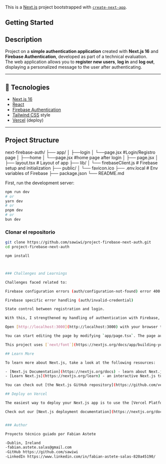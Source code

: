 This is a [Next.js](https://nextjs.org) project bootstrapped with [`create-next-app`](https://nextjs.org/docs/app/api-reference/cli/create-next-app).

## Getting Started

## Description

Project on a **simple authentication application** created with **Next.js 16** and **Firebase Authentication**, developed as part of a technical evaluation.  
The web application allows you to **register new users**, **log in** and **log out**, displaying a personalized message to the user after authenticating.

---

## 🚀 Tecnologies

- [Next.js 16](https://nextjs.org/)
- [React](https://react.dev/)
- [Firebase Authentication](https://firebase.google.com/docs/auth)
- [Tailwind CSS](https://tailwindcss.com/) style
- [Vercel](https://vercel.com/) (deploy)

---


## Project Structure

next-firebase-auth/
├── app/
│ ├──login
│      └──page.jsx #Login/Registro page 
│ ├──home
│      └──page.jsx #home page after login
│ ├── page.jsx 
│ ├── layout.tsx # Layout of app
├── lib/
│ └── firebaseClient.js # Firebase setup and initialization
├── public/
│ └── favicon.ico
├── .env.local # Env variables of Firebase
├── package.json
└── README.md

First, run the development server:

```bash
npm run dev
# or
yarn dev
# or
pnpm dev
# or
bun dev
```

### Clonar el repositorio
```bash
git clone https://github.com/sawiwi/project-firebase-next-auth.git
cd project-firebase-next-auth

npm install



### Challenges and Learnings

Challenges faced related to:

Firebase configuration errors (auth/configuration-not-found) error 400

Firebase specific error handling (auth/invalid-credential)

State control between registration and login.

With this, I strengthened my handling of authentication with Firebase, error handling and UX feedback in React/Next.js applications.

Open [http://localhost:3000](http://localhost:3000) with your browser to see the result.

You can start editing the page by modifying `app/page.tsx`. The page auto-updates as you edit the file.

This project uses [`next/font`](https://nextjs.org/docs/app/building-your-application/optimizing/fonts) to automatically optimize and load [Geist](https://vercel.com/font), a new font family for Vercel.

## Learn More

To learn more about Next.js, take a look at the following resources:

- [Next.js Documentation](https://nextjs.org/docs) - learn about Next.js features and API.
- [Learn Next.js](https://nextjs.org/learn) - an interactive Next.js tutorial.

You can check out [the Next.js GitHub repository](https://github.com/vercel/next.js) - your feedback and contributions are welcome!

## Deploy on Vercel

The easiest way to deploy your Next.js app is to use the [Vercel Platform](https://vercel.com/new?utm_medium=default-template&filter=next.js&utm_source=create-next-app&utm_campaign=create-next-app-readme) from the creators of Next.js.

Check out our [Next.js deployment documentation](https://nextjs.org/docs/app/building-your-application/deploying) for more details.


### Author

Proyecto técnico guiado por Fabian Astete

-Dublin, Ireland
-fabian.astete.salas@gmail.com
-GitHub https://github.com/sawiwi
-LinkedIn https://www.linkedin.com/in/fabian-astete-salas-820a45190/